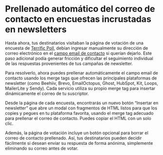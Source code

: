 # Prellenado automático del correo de contacto en encuestas incrustadas en newsletters

Hasta ahora, tus destinatarios visitaban la página de votación de una encuesta de [Terrific Poll](https://poll.terrific.com.mx), debían ingresar manualmente su dirección de correo electrónico en el [campo email de contacto](./2025-08-04-contact-email-and-response-table.md) si querían dejarlo. Este paso adicional podía generar fricción y dificultar el seguimiento individual de las respuestas provenientes de tus campañas de newsletter.

Para resolverlo, ahora puedes prellenar automáticamente el campo email de contacto usando los merge tags que ofrecen las principales plataformas de newsletter (como Beehiiv, Brevo, EmailOctopus, Ghost, HubSpot, Kit, Loops, MailerLite y Sendy). Cada servicio utiliza su propio merge tag para insertar dinámicamente el correo de tu suscriptor.

Desde la página de cada encuesta, encontrarás un nuevo botón “Insertar en newsletter” que abre un modal con fragmentos de HTML listos para que los copies y pegues en tu plataforma favorita, usando el merge tag adecuado para prellenar el correo de contacto. Puedes copiar el HTML con un solo clic.

Además, la página de votación incluye un botón opcional para borrar el correo de contacto prellenado. Así, tus destinatarios pueden decidir fácilmente si desean enviar su respuesta de forma anónima, simplemente eliminando su correo antes de votar.
